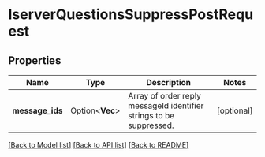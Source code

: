 # IserverQuestionsSuppressPostRequest

## Properties

Name | Type | Description | Notes
------------ | ------------- | ------------- | -------------
**message_ids** | Option<**Vec<String>**> | Array of order reply messageId identifier strings to be suppressed. | [optional]

[[Back to Model list]](../README.md#documentation-for-models) [[Back to API list]](../README.md#documentation-for-api-endpoints) [[Back to README]](../README.md)


